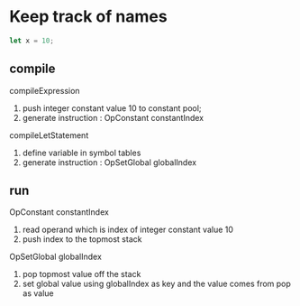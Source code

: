 # Keep track of names

```js
let x = 10;
```

## compile

compileExpression

1. push integer constant value 10 to constant pool;
2. generate instruction : OpConstant constantIndex

compileLetStatement

1. define variable in symbol tables
2. generate instruction : OpSetGlobal globalIndex

## run

OpConstant constantIndex

1. read operand which is index of integer constant value 10
2. push index to the topmost stack

OpSetGlobal globalIndex

1. pop topmost value off the stack
2. set global value using globalIndex as key and the value comes from pop as value

